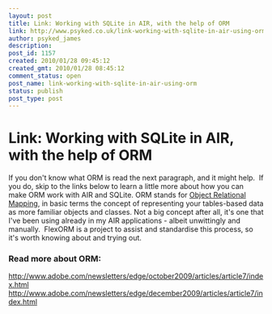 ```yaml
---
layout: post
title: Link: Working with SQLite in AIR, with the help of ORM
link: http://www.psyked.co.uk/link-working-with-sqlite-in-air-using-orm/
author: psyked_james
description: 
post_id: 1157
created: 2010/01/28 09:45:12
created_gmt: 2010/01/28 08:45:12
comment_status: open
post_name: link-working-with-sqlite-in-air-using-orm
status: publish
post_type: post
---
```


# Link: Working with SQLite in AIR, with the help of ORM

If you don't know what ORM is read the next paragraph, and it might help.  If you do, skip to the links below to learn a little more about how you can make ORM work with AIR and SQLite. ORM stands for [Object Relational Mapping](http://en.wikipedia.org/wiki/Object-relational_mapping), in basic terms the concept of representing your tables-based data as more familiar objects and classes. Not a big concept after all, it's one that I've been using already in my AIR applications - albeit unwittingly and manually.  FlexORM is a project to assist and standardise this process, so it's worth knowing about and trying out. 

### Read more about ORM:

<http://www.adobe.com/newsletters/edge/october2009/articles/article7/index.html> <http://www.adobe.com/newsletters/edge/december2009/articles/article7/index.html>